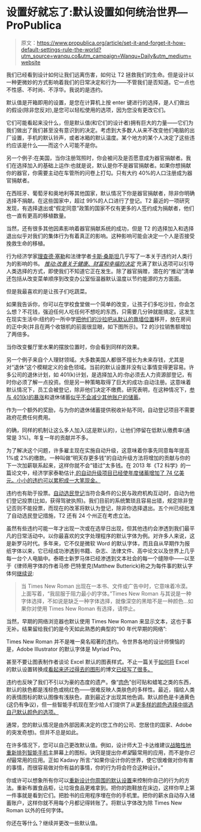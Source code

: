 # 设置好就忘了:默认设置如何统治世界— ProPublica

> 原文：<https://www.propublica.org/article/set-it-and-forget-it-how-default-settings-rule-the-world?utm_source=wanqu.co&utm_campaign=Wanqu+Daily&utm_medium=website>

我们已经看到设计如何让我们远离伤害，如何让 T2 拯救我们的生命。但是设计以一种更微妙的方式影响着我们的日常决定和行为——不管我们是否知道。它一点也不性感、不时尚、不浮华。我说的是违约。

默认值是开箱即用的设置，是您在计算机上按 enter 键进行的选择，是人们做出的假设(除非您反对),是您可以轻松使用的选项，因为您没有更改它们。

它们可能看起来没什么，但是默认值(和它们的设计者)拥有巨大的力量——它们为我们做出了我们甚至没有意识到的决定。考虑到大多数人从来不改变他们电脑的出厂设置，手机的默认铃声，或者冰箱的默认温度。某个地方的某个人决定了这些违约应该是什么——而这个人可能不是你。

另一个例子:在美国，当你注册驾照时，你会被问及是否愿意成为器官捐献者。我们在选择加入的基础上运作:也就是说，默认是你不是器官捐献者。如果你想捐献你的器官，你需要主动在车管所的问卷上打勾。只有大约 40%的人口注册成为器官捐献者。

在西班牙、葡萄牙和奥地利等其他国家，默认情况下你是器官捐献者，除非你明确选择不捐献。在这些国家中，超过 99%的人口进行了登记。T2 最近的一项研究发现，有选择退出或“假定同意”政策的国家不仅有更多的人签约成为捐献者，他们也一直有更高的移植数量。

当然，还有很多其他因素影响着器官捐献系统的成功，但是 T2 的选择加入和选择退出似乎对我们的集体行为有着真正的影响。这种影响可能会决定一个人是否接受挽救生命的移植。

行为经济学家[理查德·塞勒](http://www.chicagobooth.edu/faculty/directory/t/richard-h-thaler)和法律学者[卡斯·桑斯坦](http://hls.harvard.edu/faculty/directory/10871/Sunstein)几乎写了一本关于违约对人类行为的影响的书。 <cite>[推动:改善关于健康、财富和幸福的决定](https://www.amazon.com/Nudge-Improving-Decisions-Health-Happiness/dp/014311526X?ie=UTF8&camp=1789&creative=9325&creativeASIN=014311526X&linkCode=as2&linkId=K2YJ5N666P7NPFKP&redirect=true&ref_=as_li_tl&tag=nudges-20)</cite> 充满了默认选项可以引导人类选择的方式，即使我们不知道它正在发生。除了器官捐赠，潜在的“推动”清单还包括从改变菜单顺序到改变办公室恒温器默认温度以节约能源的方方面面。

但是我最喜欢的是让孩子们吃蔬菜。

如果我告诉你，你可以在学校食堂做一个简单的改变，让孩子们多吃沙拉，你会怎么想？不花钱，强迫任何人吃任何不想吃的东西，只需要几分钟就能搞定。这发生在现实生活中:纽约的一所中学[把他们的沙拉吧从默认的靠墙位置](http://www.choicesmagazine.org/magazine/article.php?article=87)移开，放在房间的正中央(并且在两个收银机的前面很显眼，如下图所示)。T2 的沙拉销售额增加了两倍多。

当你改变餐厅里水果的摆放位置时，你会看到同样的效果。

另一个例子来自个人理财领域。大多数美国人都很不擅长为未来存钱，尤其是对“退休”这个模糊定义的金色领域。当前的默认设置并没有让事情变得更容易。许多公司的退休计划，如 401(k)计划，是选择加入的:你必须去人力资源部登记，有时你必须了解一点投资。但是另一种策略取得了巨大的成功:自动注册。这意味着默认情况下，员工会被登记，除非他们决定不缴费。研究表明，在这种情况下，[参与 401(k)的暴涨](https://dciia.memberclicks.net/assets/Publications2/WhitePaper/white%20paper_6.2013%20dciia%20best%20practices%20when%20implementing%20auto%20features%20in%20dc%20plans%20%20june%202013.pdf)和退休储蓄[似乎不会减少其他账户的储蓄](http://www.rajchetty.com/chettyfiles/crowdout_exec_summ.pdf)。

作为一个额外的奖励，与为你的退休储蓄提供税收补贴不同，自动登记项目不需要政府花费任何费用。

的确，同样的机制让这么多人加入(这是默认的)，让他们停留在低默认缴费率(通常是 3%)。年复一年的贡献并不多。

为了解决这个问题，许多雇主现在实施自动升级，这意味着你事先同意每年提高 1%或 2%的缴款。一种叫做“明天存更多钱”的自动升级方法将增加的贡献与你的下一次加薪联系起来，这样你就不会“错过”太多钱。在 2013 年《T2 科学》的一篇论文中，经济学家泰勒估计,[的自动升级项目已经使年度储蓄增加了 74 亿美元。小小的违约可以累积成一大笔现金。](http://faculty.chicagobooth.edu/Richard.Thaler/research/pdf/Behavioral%20Economics%20and%20the%20Retirement%20Savings%20Crisis.pdf)

违约也有助于投票。[自动选民登记](https://www.brennancenter.org/analysis/automatic-voter-registration)当符合条件的公民与政府机构互动时，自动为他们登记投票(比如，获得驾驶执照)。我们目前的系统繁琐且容易出错，规定除非登记否则不能投票，而现在的改革将默认为登记，除非你选择退出。五个州已经批准了自动选民登记措施，T2 还有 24 个州正在考虑立法。

虽然有些违约可能一年才出现一次或在选举日出现，但其他违约会渗透到我们最平凡的日常活动中。以你最喜欢的文字处理程序的默认字体为例。对许多人来说，这是新罗马时代。多年来，它不仅是微软 Word 的默认字体，而且自从早期作为报纸字体以来，它已经成功渗透到书籍、杂志、法律文件、高中论文以及世界上几乎每一台个人电脑中。泰晤士新罗马体已经渗透到文本社会的每一个缝隙中——以至于《律师用字体的作者马修·巴特里克(Matthew Butterick)称之为每件事的默认字体何[继续说](http://abovethelaw.com/2011/04/small-firms-big-lawyers-the-perfect-font-to-show-you-don%E2%80%99t-care/):

> 当 Times New Roman 出现在一本书、文件或广告中时，它意味着冷漠。上面写着，“我屈服于阻力最小的字体。”Times New Roman 与其说是一种字体选择，不如说是缺乏一种字体选择，就像深空的黑暗不是一种颜色…如果你对使用 Times New Roman 有选择，请停止。

当然，早期的网络浏览器也默认使用 Times New Roman 来显示文本，这也于事无补。结果留给我们的是今天如此熟悉的典型的“90 年代早期的网络”:

Times New Roman 并不是唯一臭名昭著的违约。令世界各地的设计师懊恼的是，Adobe Illustrator 的默认字体是 Myriad Pro。

甚至不要让图表制作者谈论 Excel 默认的图表样式。不止一篇关于[如何将](http://www.exceltactics.com/build-better-cleaner-professional-line-chart/) Excel 的默认设置转换成[看起来还过得去的图形](https://web.archive.org/web/20150213012419/http://insights.qunb.com/good-ol-excel-is-the-ultimate-data-visualization-tool-in-most-cases)的博文[已经写了很多。](https://blog.hubspot.com/marketing/excel-graph-tricks-list#sm.00008dfi9ak4pekeu4p1jscnoy18c)

违约也反映了我们不引以为豪的态度的遗产。像“[肉色](https://thesocietypages.org/socimages/2011/12/08/white-privilege/)”创可贴和蜡笔之类的东西，默认的肤色都是浅棕色或桃红色——很难反映人类肤色的多样性。最近，描绘人类的表情图标的默认图像有浅肤色，直到最近才出现其他色调。默认颜色是卡通黄色(这仍有争议)，但一些智能手机现在至少给人们提供了从[更多样的颜色选择中挑选自己默认颜色的选项。](https://mashable.com/2015/02/26/diverse-emoji-explainer/#DsDawhKddsqV)

通常，您的默认情况是由外部因素决定的(您工作的公司、您居住的国家、Adobe 的突发奇想)。但并不总是如此。

在许多情况下，您可以自己更改默认值。例如，设计师大卫·卡达维建议[战略性地重新排列智能手机](https://medium.com/human-output/make-it-easy-to-do-what-s-good-for-you-fc0da235e16f#.8uj1hwh6i)主屏幕上的图标。诀窍是提出你*希望*最常用的应用，而不是你*已经*最常用的应用。正如 Kadavy 所言:“如果你设计你的世界，使它很难做对你有害的事情，而很容易做对你有益的事情，你的行为将会符合这种设计。”

你或许可以想象所有你可以[重新设计你周围的默认设置](http://jamesclear.com/design-default)来控制你自己的行为的方法。重新布置食品柜，让垃圾食品更难拿到。把你的跑鞋放在床边，这样你早上第一件事就是看到它们。把脸书的应用程序埋在你的手机里。把你的薪水自动存入储蓄账户，这样你就不用每个月都记得转账了。将默认字体改为除 Times New Roman 以外的任何字体。

你还在等什么？继续并更改一些默认值。